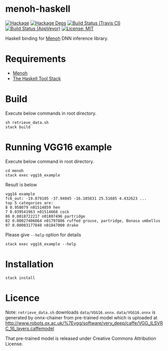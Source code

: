 # menoh-haskell

[![Hackage](https://img.shields.io/hackage/v/menoh.svg)](https://hackage.haskell.org/package/menoh)
[![Hackage Deps](https://img.shields.io/hackage-deps/v/menoh.svg)](https://packdeps.haskellers.com/feed?needle=menoh)
[![Build Status (Travis CI)](https://travis-ci.org/pfnet-research/menoh-haskell.svg?branch=master)](https://travis-ci.org/pfnet-research/menoh-haskell)
[![Build Status (AppVeyor)](https://ci.appveyor.com/api/projects/status/x4yicemyr55cj6na/branch/master?svg=true)](https://ci.appveyor.com/project/pfnet-research/menoh-haskell/branch/master)
[![License: MIT](https://img.shields.io/badge/License-MIT-yellow.svg)](https://opensource.org/licenses/MIT)

Haskell binding for [Menoh](https://github.com/pfnet-research/menoh/) DNN inference library.

# Requirements

- [Menoh](https://github.com/pfnet-research/menoh/)
- [The Haskell Tool Stack](https://www.haskellstack.org/)

# Build

Execute below commands in root directory.

```
sh retrieve_data.sh
stack build
```

# Running VGG16 example

Execute below command in root directory.

```
cd menoh
stack exec vgg16_example
```

Result is below

```
vgg16 example
fc6_out: -19.079105 -37.94045 -16.185831 25.51685 4.432623 ...
top 5 categories are:
8 0.958079 n01514859 hen
7 0.039541963 n01514668 cock
86 0.0018722217 n01807496 partridge
82 0.00027406064 n01797886 ruffed grouse, partridge, Bonasa umbellus
97 0.00003177848 n01847000 drake
```

Please give `--help` option for details

```
stack exec vgg16_example --help
```

# Installation

```
stack install
```

# Licence

Note: `retrieve_data.sh` downloads `data/VGG16.onnx`. `data/VGG16.onnx` is generated by onnx-chainer from pre-trained model which is uploaded
at http://www.robots.ox.ac.uk/%7Evgg/software/very_deep/caffe/VGG_ILSVRC_16_layers.caffemodel

That pre-trained model is released under Creative Commons Attribution License.

